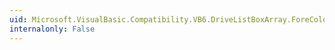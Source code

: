```yaml
---
uid: Microsoft.VisualBasic.Compatibility.VB6.DriveListBoxArray.ForeColorChanged
internalonly: False
---
```

